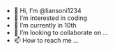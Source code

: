 - 👋 Hi, I’m @liansoni1234
- 👀 I’m interested in coding
- 🌱 I’m currently in 10th
- 💞️ I’m looking to collaborate on ...
- 📫 How to reach me ...

<!---
liansoni1234/liansoni1234 is a ✨ special ✨ repository because its `README.md` (this file) appears on your GitHub profile.
You can click the Preview link to take a look at your changes.
--->
